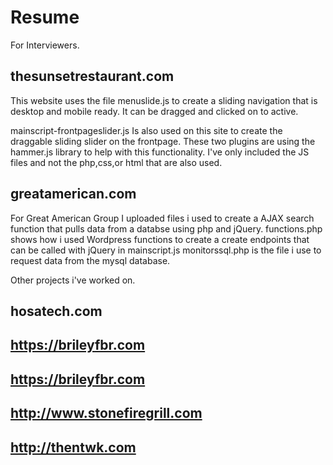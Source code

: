 # Resume
For Interviewers.

thesunsetrestaurant.com
-----------------------
This website uses the file menuslide.js to create a sliding navigation that is desktop and mobile ready. It can be dragged and clicked on to active. 

mainscript-frontpageslider.js Is also used on this site to create the draggable sliding slider on the frontpage. These two plugins are using the hammer.js library to help with this functionality. 
I've only included the JS files and not the php,css,or html that are also used.


greatamerican.com
-------------------------
For Great American Group I uploaded files i used to create a AJAX search function that pulls data from a databse using php and jQuery.
functions.php shows how i used Wordpress functions to create a create endpoints that can be called with jQuery in mainscript.js monitorssql.php is the file i use to request data from the mysql database.


Other projects i've worked on.

hosatech.com
-------------------------
https://brileyfbr.com
-------------------------
https://brileyfbr.com
-------------------------
http://www.stonefiregrill.com
-------------------------
http://thentwk.com
-------------------------
